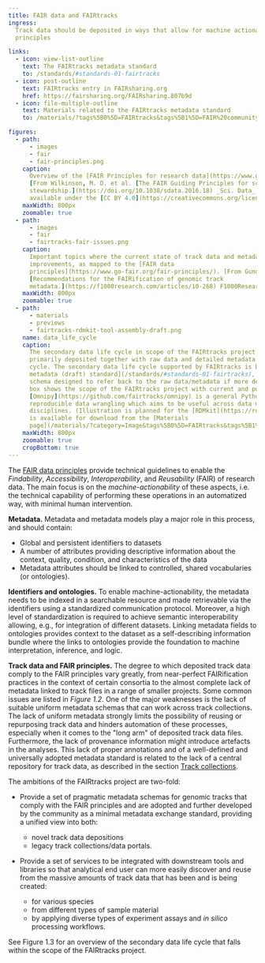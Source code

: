```yaml
---
title: FAIR data and FAIRtracks
ingress:
  Track data should be deposited in ways that allow for machine actionability, in line with the FAIR
  principles

links:
  - icon: view-list-outline
    text: The FAIRtracks metadata standard
    to: /standards/#standards-01-fairtracks
  - icon: post-outline
    text: FAIRtracks entry in FAIRsharing.org
    href: https://fairsharing.org/FAIRsharing.807b9d
  - icon: file-multiple-outline
    text: Materials related to the FAIRtracks metadata standard
    to: /materials/?tags%5B0%5D=FAIRtracks&tags%5B1%5D=FAIR%20community

figures:
  - path:
      - images
      - fair
      - fair-principles.png
    caption:
      Overview of the [FAIR Principles for research data](https://www.go-fair.org/fair-principles/).
      [From Wilkinson, M. D. et al. [The FAIR Guiding Principles for scientific data management and
      stewardship.](https://doi.org/10.1038/sdata.2016.18) _Sci. Data_ 3:160018 (2016), made
      available under the [CC BY 4.0](https://creativecommons.org/licenses/by/4.0/) license]
    maxWidth: 800px
    zoomable: true
  - path:
      - images
      - fair
      - fairtracks-fair-issues.png
    caption:
      Important topics where the current state of track data and metadata have potential for
      improvements, as mapped to the [FAIR data
      principles](https://www.go-fair.org/fair-principles/). [From Gundersen S et al.
      [Recommendations for the FAIRification of genomic track
      metadata.](https://f1000research.com/articles/10-268) F1000Research 2021, 10(ELIXIR):268]
    maxWidth: 800px
    zoomable: true
  - path:
      - materials
      - previews
      - fairtracks-rdmkit-tool-assembly-draft.png
    name: data_life_cycle
    caption:
      The secondary data life cycle in scope of the FAIRtracks project. Genomic track files are
      primarily deposited together with raw data and detailed metadata through the primary data life
      cycle. The secondary data life cycle supported by FAIRtracks is built around the [FAIRtracks
      metadata (draft) standard](/standards/#standards-01-fairtracks), a minimal metadata exchange
      schema designed to refer back to the raw data/metadata if more details are required. The grey
      box shows the scope of the FAIRtracks project with current and potential integrations.
      [Omnipy](https://github.com/fairtracks/omnipy) is a general Python library for scalable and
      reproducible data wrangling which aims to be useful across data models and research
      disciplines. (Illustration is planned for the [RDMkit](https://rdmkit.elixir-europe.org/) and
      is available for download from the [Materials
      page](/materials/?category=Image&tags%5B0%5D=FAIRtracks&tags%5B1%5D=FAIRification))
    maxWidth: 800px
    zoomable: true
    cropBottom: true
---
```


The [FAIR data principles](https://www.go-fair.org/fair-principles/) provide technical guidelines to
enable the _Findability_, _Accessibility_, _Interoperability_, and _Reusability_ (FAIR) of research
data. The main focus is on the _machine-actionability_ of these aspects, i.e. the technical
capability of performing these operations in an automatized way, with minimal human intervention.

**Metadata.** Metadata and metadata models play a major role in this process, and should contain:

- Global and persistent identifiers to datasets
- A number of attributes providing descriptive information about the context, quality, condition,
  and characteristics of the data
- Metadata attributes should be linked to controlled, shared vocabularies (or ontologies).

**Identifiers and ontologies.** To enable machine-actionability, the metadata needs to be indexed in
a searchable resource and made retrievable via the identifiers using a standardized communication
protocol. Moreover, a high level of standardization is required to achieve semantic interoperability
allowing, e.g., for integration of different datasets. Linking metadata fields to ontologies
provides context to the dataset as a self-describing information bundle where the links to
ontologies provide the foundation to machine interpretation, inference, and logic.

**Track data and FAIR principles.** The degree to which deposited track data comply to the FAIR
principles vary greatly, from near-perfect FAIRification practices in the context of certain
consortia to the almost complete lack of metadata linked to track files in a range of smaller
projects. Some common issues are listed in _Figure 1.2_. One of the major weaknesses is the lack of
suitable uniform metadata schemas that can work across track collections. The lack of uniform
metadata strongly limits the possibility of reusing or repurposing track data and hinders automation
of these processes, especially when it comes to the "long arm" of deposited track data files.
Furthermore, the lack of provenance information might introduce artefacts in the analyses. This lack
of proper annotations and of a well-defined and universally adopted metadata standard is related to
the lack of a central repository for track data, as described in the section
[Track collections](/tracks/#tracks-03-track-collections).

<ui-fairtracks-content space-inside-below>

The ambitions of the FAIRtracks project are two-fold:

- Provide a set of pragmatic metadata schemas for genomic tracks that comply with the FAIR
  principles and are adopted and further developed by the community as a minimal metadata exchange
  standard, providing a unified view into both:

  - novel track data depositions
  - legacy track collections/data portals.

- Provide a set of services to be integrated with downstream tools and libraries so that analytical
  end user can more easily discover and reuse from the massive amounts of track data that has been
  and is being created:

  - for various species
  - from different types of sample material
  - by applying diverse types of experiment assays and _in silico_ processing workflows.

See Figure 1.3 for an overview of the secondary data life cycle that falls within the scope of the
FAIRtracks project.

</ui-fairtracks-content>
